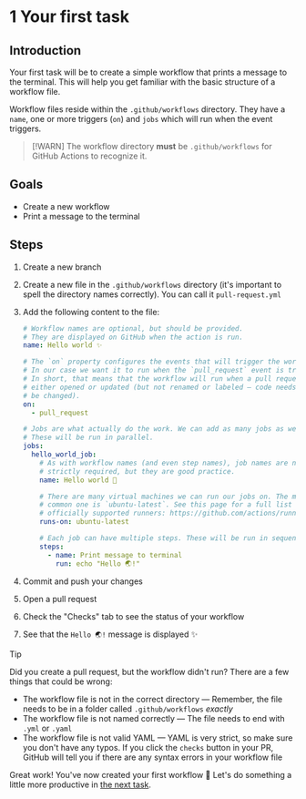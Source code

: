 # 1 Your first task

## Introduction

Your first task will be to create a simple workflow that prints a message to the terminal.
This will help you get familiar with the basic structure of a workflow file.

Workflow files reside within the `.github/workflows` directory.
They have a `name`, one or more triggers (`on`) and `jobs` which will run when the event triggers.

> [!WARN]
> The workflow directory **must** be `.github/workflows` for GitHub Actions to recognize it.

## Goals

- Create a new workflow
- Print a message to the terminal

## Steps

1. Create a new branch
1. Create a new file in the `.github/workflows` directory (it's important to spell the directory names correctly). You can call it `pull-request.yml`
1. Add the following content to the file:

   ```yaml
   # Workflow names are optional, but should be provided.
   # They are displayed on GitHub when the action is run.
   name: Hello world ✨

   # The `on` property configures the events that will trigger the workflow.
   # In our case we want it to run when the `pull_request` event is triggered.
   # In short, that means that the workflow will run when a pull request is
   # either opened or updated (but not renamed or labeled – code needs to
   # be changed).
   on:
     - pull_request

   # Jobs are what actually do the work. We can add as many jobs as we want.
   # These will be run in parallel.
   jobs:
     hello_world_job:
       # As with workflow names (and even step names), job names are not
       # strictly required, but they are good practice.
       name: Hello world 🌱

       # There are many virtual machines we can run our jobs on. The most
       # common one is `ubuntu-latest`. See this page for a full list of
       # officially supported runners: https://github.com/actions/runner-images
       runs-on: ubuntu-latest

       # Each job can have multiple steps. These will be run in sequence.
       steps:
         - name: Print message to terminal
           run: echo "Hello 🌏!"
   ```

1. Commit and push your changes
1. Open a pull request
1. Check the "Checks" tab to see the status of your workflow
1. See that the `Hello 🌏!` message is displayed ✨

> [!TIP]
> Did you create a pull request, but the workflow didn't run?
> There are a few things that could be wrong:
>
> - The workflow file is not in the correct directory — Remember, the file needs to be in a folder called `.github/workflows` _exactly_
> - The workflow file is not named correctly — The file needs to end with `.yml` or `.yaml`
> - The workflow file is not valid YAML — YAML is very strict, so make sure you don't have any typos. If you click the `checks` button in your PR, GitHub will tell you if there are any syntax errors in your workflow file

Great work!
You've now created your first workflow 🎉
Let's do something a little more productive in [the next task](../002/README.md).

